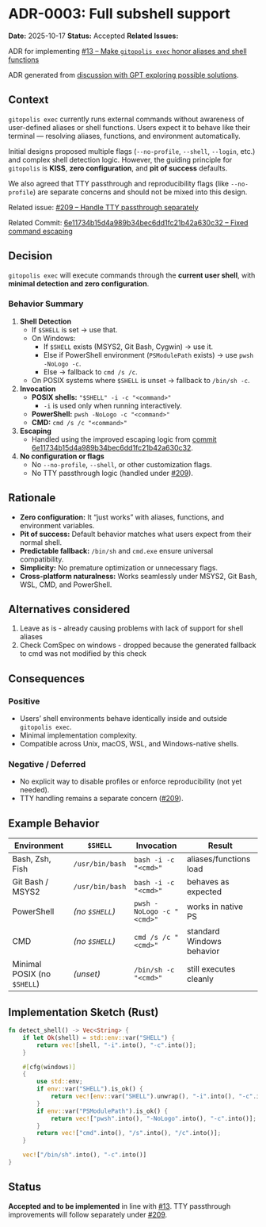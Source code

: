 # ADR-0003: Full subshell support

**Date:** 2025-10-17
**Status:** Accepted
**Related Issues:**

ADR for implementing [#13 – Make `gitopolis exec` honor aliases and shell functions](https://github.com/rustworkshop/gitopolis/issues/13?utm_source=chatgpt.com)

ADR generated from [discussion with GPT exploring possible solutions](https://chatgpt.com/share/68f1974b-95b4-8006-8fff-72687d05d3cf).

## Context

`gitopolis exec` currently runs external commands without awareness of user-defined aliases or shell functions.
Users expect it to behave like their terminal — resolving aliases, functions, and environment automatically.

Initial designs proposed multiple flags (`--no-profile`, `--shell`, `--login`, etc.) and complex shell detection logic.
However, the guiding principle for `gitopolis` is **KISS**, **zero configuration**, and **pit of success** defaults.

We also agreed that TTY passthrough and reproducibility flags (like `--no-profile`) are separate concerns and should not be mixed into this design.

Related issue: [#209 – Handle TTY passthrough separately](https://github.com/rustworkshop/gitopolis/issues/209)

Related Commit: [6e11734b15d4a989b34bec6dd1fc21b42a630c32 – Fixed command escaping](https://github.com/rustworkshop/gitopolis/commit/6e11734b15d4a989b34bec6dd1fc21b42a630c32)

## Decision

`gitopolis exec` will execute commands through the **current user shell**, with **minimal detection and zero configuration**.

### Behavior Summary

1. **Shell Detection**
    * If `$SHELL` is set → use that.
    * On Windows:
        * If `$SHELL` exists (MSYS2, Git Bash, Cygwin) → use it.
        * Else if PowerShell environment (`PSModulePath` exists) → use `pwsh -NoLogo -c`.
        * Else → fallback to `cmd /s /c`.
    * On POSIX systems where `$SHELL` is unset → fallback to `/bin/sh -c`.
2. **Invocation**
    * **POSIX shells:**
        `"$SHELL" -i -c "<command>"`
        * `-i` is used only when running interactively.
    * **PowerShell:**
        `pwsh -NoLogo -c "<command>"`
    * **CMD:**
        `cmd /s /c "<command>"`
3. **Escaping**
    * Handled using the improved escaping logic from [commit 6e11734b15d4a989b34bec6dd1fc21b42a630c32](https://github.com/rustworkshop/gitopolis/commit/6e11734b15d4a989b34bec6dd1fc21b42a630c32).
4. **No configuration or flags**
    * No `--no-profile`, `--shell`, or other customization flags.
    * No TTY passthrough logic (handled under [#209](https://github.com/rustworkshop/gitopolis/issues/209)).


## Rationale

* **Zero configuration:** It “just works” with aliases, functions, and environment variables.
* **Pit of success:** Default behavior matches what users expect from their normal shell.
* **Predictable fallback:** `/bin/sh` and `cmd.exe` ensure universal compatibility.
* **Simplicity:** No premature optimization or unnecessary flags.
* **Cross-platform naturalness:** Works seamlessly under MSYS2, Git Bash, WSL, CMD, and PowerShell.

## Alternatives considered

1. Leave as is - already causing problems with lack of support for shell aliases
2. Check ComSpec on windows - dropped because the generated fallback to cmd was not modified by this check

## Consequences

### Positive

* Users’ shell environments behave identically inside and outside `gitopolis exec`.
* Minimal implementation complexity.
* Compatible across Unix, macOS, WSL, and Windows-native shells.


### Negative / Deferred

* No explicit way to disable profiles or enforce reproducibility (not yet needed).
* TTY handling remains a separate concern ([#209](https://github.com/rustworkshop/gitopolis/issues/209)).


## Example Behavior

| Environment | `$SHELL` | Invocation | Result |
| --- | --- | --- | --- |
| Bash, Zsh, Fish | `/usr/bin/bash` | `bash -i -c "<cmd>"` | aliases/functions load |
| Git Bash / MSYS2 | `/usr/bin/bash` | `bash -i -c "<cmd>"` | behaves as expected |
| PowerShell | _(no `$SHELL`)_ | `pwsh -NoLogo -c "<cmd>"` | works in native PS |
| CMD | _(no `$SHELL`)_ | `cmd /s /c "<cmd>"` | standard Windows behavior |
| Minimal POSIX (no `$SHELL`) | _(unset)_ | `/bin/sh -c "<cmd>"` | still executes cleanly |

## Implementation Sketch (Rust)

```rust
fn detect_shell() -> Vec<String> {
    if let Ok(shell) = std::env::var("SHELL") {
        return vec![shell, "-i".into(), "-c".into()];
    }

    #[cfg(windows)]
    {
        use std::env;
        if env::var("SHELL").is_ok() {
            return vec![env::var("SHELL").unwrap(), "-i".into(), "-c".into()];
        }
        if env::var("PSModulePath").is_ok() {
            return vec!["pwsh".into(), "-NoLogo".into(), "-c".into()];
        }
        return vec!["cmd".into(), "/s".into(), "/c".into()];
    }

    vec!["/bin/sh".into(), "-c".into()]
}
```

## Status

**Accepted and to be implemented** in line with [#13](https://github.com/rustworkshop/gitopolis/issues/13?utm_source=chatgpt.com).
TTY passthrough improvements will follow separately under [#209](https://github.com/rustworkshop/gitopolis/issues/209).
